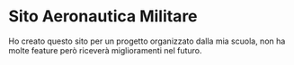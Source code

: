 # Sito Aeronautica Militare

Ho creato questo sito per un progetto organizzato dalla mia scuola, non ha molte feature però riceverà miglioramenti nel futuro.
